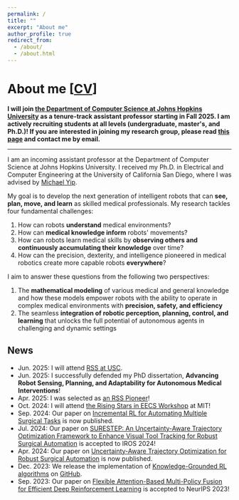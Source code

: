 ```yaml
---
permalink: /
title: ""
excerpt: "About me"
author_profile: true
redirect_from: 
  - /about/
  - /about.html
---
```


# About me \[[CV](https://drive.google.com/file/d/1Gfp_ewX_yVNotA5ggA7l7CMtVjRXgmer/view?usp=sharing)\]

**I will join [the Department of Computer Science at Johns Hopkins University](https://www.cs.jhu.edu/) as a tenure-track assistant professor starting in Fall 2025. I am actively recruiting students at all levels (undergraduate, master's, and Ph.D.)! If you are interested in joining my research group, please read [this page](/contact/) and contact me by email.**

---

I am an incoming assistant professor at the Department of Computer Science at Johns Hopkins University. 
I received my Ph.D. in Electrical and Computer Engineering at the University of California San Diego, where I was advised by [Michael Yip](https://yip.eng.ucsd.edu/).

My goal is to develop the next generation of intelligent robots that can **see, plan, move, and learn** as skilled medical professionals. 
My research tackles four fundamental challenges: 
1. How can robots **understand** medical environments? 
2. How can **medical knowledge inform** robots' movements? 
3. How can robots learn medical skills by **observing others and continuously accumulating their knowledge** over time?
4. How can the precision, dexterity, and intelligence pioneered in medical robotics create more capable robots **everywhere**?

I aim to answer these questions from the following two perspectives: 
1. The **mathematical modeling** of various medical and general knowledge and how these models empower robots with the ability to operate in complex medical environments with **precision, safety, and efficiency**
2. The seamless **integration of robotic perception, planning, control, and learning** that unlocks the full potential of autonomous agents in challenging and dynamic settings

## News

- Jun. 2025: I will attend [RSS at USC](https://roboticsconference.org/). 
- Jun. 2025: I successfully defended my PhD dissertation, **Advancing Robot Sensing, Planning, and Adaptability for Autonomous Medical Interventions**! 
- Apr. 2025: I was selected as [an RSS Pioneer](https://sites.google.com/view/rsspioneers2025/participants?authuser=0)! 
- Oct. 2024: I will attend [the Rising Stars in EECS Workshop](https://risingstars-eecs.mit.edu/) at MIT!
- Sep. 2024: Our paper on [Incremental RL for Automating Multiple Surgical Tasks](https://arxiv.org/abs/2409.15651) is now published. 
- Jul. 2024: Our paper on [SURESTEP: An Uncertainty-Aware Trajectory Optimization Framework to Enhance Visual Tool Tracking for Robust Surgical Automation](https://arxiv.org/abs/2404.00123) is accepted to IROS 2024! 
- Apr. 2024: Our paper on [Uncertainty-Aware Trajectory Optimization for Robust Surgical Automation](https://arxiv.org/abs/2404.00123) is now published. 
- Dec. 2023: We release the implementation of [Knowledge-Grounded RL algorithms](https://proceedings.neurips.cc/paper_files/paper/2023/file/2c23b3c72127e15fedc276722faee927-Paper-Conference.pdf) on [GitHub](https://github.com/Pascalson/KGRL).
- Sep. 2023: Our paper on [Flexible Attention-Based Multi-Policy Fusion for Efficient Deep Reinforcement Learning](https://proceedings.neurips.cc/paper_files/paper/2023/file/2c23b3c72127e15fedc276722faee927-Paper-Conference.pdf) is accepted to NeurIPS 2023! 

